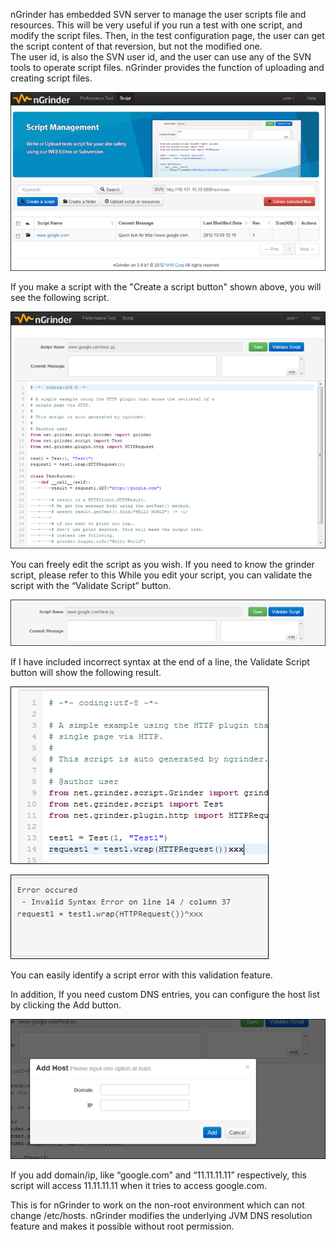 nGrinder has embedded SVN server to manage the user scripts file and resources. This will be very useful if you run a test with one script, and modify the script files. Then, in the test configuration page, the user can get the script content of that reversion, but not the modified one.   
The user id, is also the SVN user id, and the user can use any of the SVN tools to operate script files. nGrinder provides the function of uploading and creating script files.

![](assets/Script-Management-90f83.png)

If you make a script with the "Create a script button" shown above, you will see the following script.

![](assets/Script-Management-382ea.png)

You can freely edit the script as you wish. If you need to know the grinder script, please refer to this
While you edit your script, you can validate the script with the “Validate Script” button.

![](assets/Script-Management-316bd.png)

If I have included incorrect syntax at the end of a line, the Validate Script button will show the following result.

![](assets/Script-Management-d6228.png)

![](assets/Script-Management-ff002.png)

You can easily identify a script error with this validation feature.

In addition, If you need custom DNS entries, you can configure the host list by clicking the Add button.

![](assets/Script-Management-34e6c.png)

If you add domain/ip, like “google.com” and “11.11.11.11” respectively, this script will access 11.11.11.11 when it tries to access google.com.

This is for nGrinder to work on the non-root environment which can not change /etc/hosts. nGrinder modifies the underlying JVM DNS resolution feature and makes it possible without root permission.
